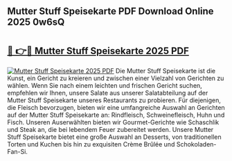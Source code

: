 ## Mutter Stuff Speisekarte PDF Download Online 2025 0w6sQ

# <h2><a href="http://gc7vvot.nevu.top/?p=Mutter+Stuff+Speisekarte">🔗 👉🔴 Mutter Stuff Speisekarte 2025 PDF</a></h2>

[![Mutter Stuff Speisekarte 2025 PDF](https://i.imgur.com/dBaPXMq.png)](http://gc7vvot.nevu.top/?p=Mutter+Stuff+Speisekarte)
Die Mutter Stuff Speisekarte ist die Kunst, ein Gericht zu kreieren und zwischen einer Vielzahl von Gerichten zu wählen. Wenn Sie nach einem leichten und frischen Gericht suchen, empfehlen wir Ihnen, unsere Salate aus unserer Salatabteilung auf der Mutter Stuff Speisekarte unseres Restaurants zu probieren. Für diejenigen, die Fleisch bevorzugen, bieten wir eine umfangreiche Auswahl an Gerichten auf der Mutter Stuff Speisekarte an: Rindfleisch, Schweinefleisch, Huhn und Fisch. Unseren Auserwählten bieten wir Gourmet-Gerichte wie Schaschlik und Steak an, die bei lebendem Feuer zubereitet werden. Unsere Mutter Stuff Speisekarte bietet eine große Auswahl an Desserts, von traditionellen Torten und Kuchen bis hin zu exquisiten Crème Brûlée und Schokoladen-Fan-Si.
